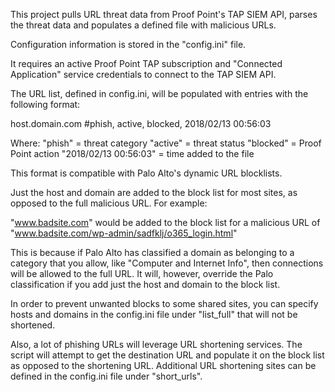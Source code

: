 This project pulls URL threat data from Proof Point's TAP SIEM API, parses the threat data and populates a defined file with malicious URLs.

Configuration information is stored in the "config.ini" file.

It requires an active Proof Point TAP subscription and "Connected Application" service credentials to connect to the TAP SIEM API.

The URL list, defined in config.ini, will be populated with entries with the following format:

host.domain.com   #phish, active, blocked, 2018/02/13 00:56:03

Where:
"phish" = threat category
"active" = threat status
"blocked" = Proof Point action
"2018/02/13 00:56:03" = time added to the file

This format is compatible with Palo Alto's dynamic URL blocklists.

Just the host and domain are added to the block list for most sites, as opposed to the full malicious URL. For example:

"www.badsite.com" would be added to the block list for a malicious URL of "www.badsite.com/wp-admin/sadfklj/o365_login.html"

This is because if Palo Alto has classified a domain as belonging to a category that you allow, like "Computer and Internet Info", then connections will be allowed to the full URL. It will, however, override the Palo classification if you add just the host and domain to the block list.

In order to prevent unwanted blocks to some shared sites, you can specify hosts and domains in the config.ini file under "list_full" that will not be shortened.

Also, a lot of phishing URLs will leverage URL shortening services. The script will attempt to get the destination URL and populate it on the block list as opposed to the shortening URL. Additional URL shortening sites can be defined in the config.ini file under "short_urls".
